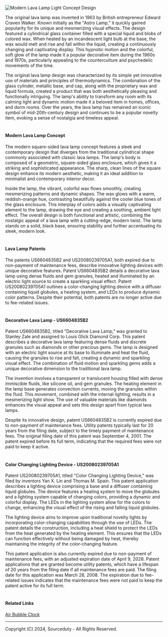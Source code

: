 ![Modern Lava Lamp Light Concept Design](https://github.com/sourceduty/Square_Lava_Lamp/assets/123030236/a9128ef0-972e-4a34-b093-42baa50acc39)

The original lava lamp was invented in 1963 by British entrepreneur Edward Craven Walker. Known initially as the "Astro Lamp," it quickly gained popularity for its unique and mesmerizing visual effects. The design featured a cylindrical glass container filled with a special liquid and blobs of colored wax. When heated by an incandescent light bulb at the base, the wax would melt and rise and fall within the liquid, creating a continuously changing and captivating display. This hypnotic motion and the colorful, soft glow of the lamp made it a popular decorative item during the 1960s and 1970s, particularly appealing to the counterculture and psychedelic movements of the time.

The original lava lamp design was characterized by its simple yet innovative use of materials and principles of thermodynamics. The combination of the glass cylinder, metallic base, and cap, along with the proprietary wax and liquid formula, created a product that was both aesthetically pleasing and functionally intriguing. The lamp's ability to transform any room with its calming light and dynamic motion made it a beloved item in homes, offices, and dorm rooms. Over the years, the lava lamp has remained an iconic symbol of mid-20th-century design and continues to be a popular novelty item, evoking a sense of nostalgia and timeless appeal.

#
#### Modern Lava Lamp Concept

The modern square-sided lava lamp concept features a sleek and contemporary design that diverges from the traditional cylindrical shape commonly associated with classic lava lamps. The lamp's body is composed of a geometric, square-sided glass enclosure, which gives it a striking and sophisticated appearance. The sharp, clean lines of the square design enhance its modern aesthetic, making it an ideal addition to minimalist and contemporary interior decor.

Inside the lamp, the vibrant, colorful wax flows smoothly, creating mesmerizing patterns and dynamic shapes. The wax glows with a warm, reddish-orange hue, contrasting beautifully against the cooler blue tones of the glass enclosure. This interplay of colors adds a visually captivating element to the lamp, drawing the eye and creating a soothing, ambient light effect. The overall design is both functional and artistic, combining the nostalgic appeal of a lava lamp with a cutting-edge, modern twist. The lamp stands on a solid, black base, ensuring stability and further accentuating its sleek, modern look.

#
#### Lava Lamp Patents

The patents US6604835B2 and US20080239705A1, both expired due to non-payment of maintenance fees, describe innovative lighting devices with unique decorative features. Patent US6604835B2 details a decorative lava lamp using dense fluids and gem granules, heated and illuminated by an electric light source to create a sparkling visual effect. Patent US20080239705A1 outlines a color-changing lighting device with a diffuser containing liquid globules, a heating system, and LEDs to produce dynamic color patterns. Despite their potential, both patents are no longer active due to fee-related issues.

#
#### Decorative Lava Lamp - US6604835B2

Patent US6604835B2, titled "Decorative Lava Lamp," was granted to Stanley Zale and assigned to Louis Glick Diamond Corp. This patent describes a decorative lava lamp featuring dense fluids and discrete granules such as diamonds or other precious gems. The lamp is designed with an electric light source at its base to illuminate and heat the fluid, causing the granules to rise and fall, creating a dynamic and sparkling visual effect. The combination of fluid motion and sparkling gems adds a unique decorative dimension to the traditional lava lamp.

The invention involves a transparent or translucent housing filled with dense immiscible fluids, like silicone oil, and gem granules. The heating element in the lamp base generates convection currents, moving the granules within the fluid. This movement, combined with the internal lighting, results in a mesmerizing light show. The use of valuable materials like diamonds enhances the visual appeal and sets this design apart from typical lava lamps.

Despite its innovative design, patent US6604835B2 is currently expired due to non-payment of maintenance fees. Utility patents typically last for 20 years from the filing date, subject to the timely payment of maintenance fees. The original filing date of this patent was September 4, 2001. The patent expired before its full term, indicating that the required fees were not paid to keep it active.

#
#### Color Changing Lighting Device - US20080239705A1

Patent US20080239705A1, titled "Color Changing Lighting Device," was filed by inventors Yan X. Lin and Thomas M. Spain. This patent application describes a lighting device comprising a base and a diffuser containing liquid globules. The device features a heating system to move the globules and a lighting system capable of changing colors, providing a dynamic and colorful display. The LEDs in the lighting system allow for the colors to change, enhancing the visual effect of the rising and falling liquid globules.

The lighting device aims to improve upon traditional novelty lights by incorporating color-changing capabilities through the use of LEDs. The patent details the construction, including a heat shield to protect the LEDs from the heat generated by the heating element. This ensures that the LEDs can function effectively without being damaged by heat, thereby maintaining the integrity of the color-changing feature.

This patent application is also currently expired due to non-payment of maintenance fees, with an adjusted expiration date of April 9, 2028. Patent applications that are granted become utility patents, which have a lifespan of 20 years from the filing date if all maintenance fees are paid. The filing date for this application was March 28, 2008. The expiration due to fee-related issues indicates that the maintenance fees were not paid to keep the patent active for its full term.

#
#### Related Links

[Air Bubble Clock](https://github.com/sourceduty/Air_Bubble_Clock)

***
Copyright (C) 2024, Sourceduty - All Rights Reserved.
